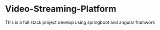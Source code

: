 # Video-Streaming-Platform
This is a full stack project develop using springboot and angular framwork
